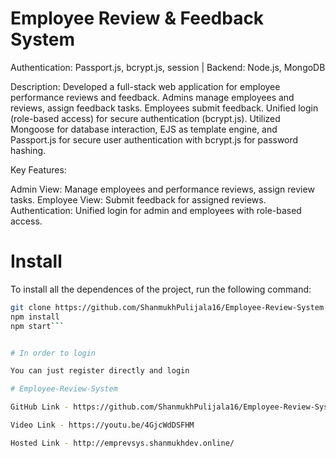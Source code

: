 # Employee Review & Feedback System

Authentication: Passport.js, bcrypt.js, session | Backend: Node.js, MongoDB

Description: Developed a full-stack web application for employee performance reviews and feedback. Admins manage employees and reviews, assign feedback tasks. Employees submit feedback. Unified login (role-based access) for secure authentication (bcrypt.js). Utilized Mongoose for database interaction, EJS as template engine, and Passport.js for secure user authentication with bcrypt.js for password hashing.

Key Features:

Admin View: Manage employees and performance reviews, assign review tasks.
Employee View: Submit feedback for assigned reviews.
Authentication: Unified login for admin and employees with role-based access.

# Install

To install all the dependences of the project, run the following command:

```sh
git clone https://github.com/ShanmukhPulijala16/Employee-Review-System
npm install
npm start```


# In order to login

You can just register directly and login

# Employee-Review-System

GitHub Link - https://github.com/ShanmukhPulijala16/Employee-Review-System

Video Link - https://youtu.be/4GjcWdDSFHM

Hosted Link - http://emprevsys.shanmukhdev.online/

